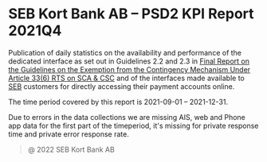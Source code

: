 # SEB Kort Bank AB – PSD2 KPI Report 2021Q4

Publication of daily statistics on the availability and performance of the dedicated interface as set out in Guidelines 2.2 and 2.3 in [Final Report on the Guidelines on the Exemption from the Contingency Mechanism Under Article 33(6) RTS on SCA & CSC](https://eba.europa.eu/sites/default/documents/files/documents/10180/2250578/4e3b9449-ecf9-4756-8006-cbbe74db6d03/Final%20Report%20on%20Guidelines%20on%20the%20exemption%20to%20the%20fall%20back.pdf?retry=1) and of the interfaces made available to [SEB](https://sebgroup.com) customers for directly accessing their payment accounts online.

The time period covered by this report is 2021-09-01 – 2021-12-31.

Due to errors in the data collections we are missing AIS, web and Phone app data for the first part of the timeperiod, it's missing for private response time and private error response rate.

[corporate_ais]: ./archive/2021Q4/SEB_CARD_corporate_ais.gif
[corporate_downtime]: ./archive/2021Q4/SEB_CARD_corporate_downtime.gif
[corporate_error]: ./archive/2021Q4/SEB_CARD_corporate_error.gif
[corporate_uptime]: ./archive/2021Q4/SEB_CARD_corporate_uptime.gif
[private_ais]: ./archive/2021Q4/SEB_CARD_private_ais.gif
[private_downtime]: ./archive/2021Q4/SEB_CARD_private_downtime.gif
[private_error]: ./archive/2021Q4/SEB_CARD_private_error.gif
[private_uptime]: ./archive/2021Q4/SEB_CARD_corporate_ais/SEB_CARD_private_uptime.gif

> @ 2022 SEB Kort Bank AB